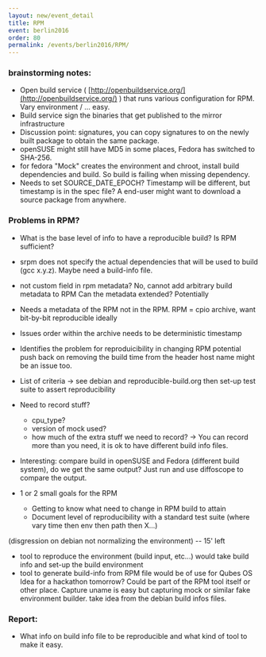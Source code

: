 ```yaml
---
layout: new/event_detail
title: RPM
event: berlin2016
order: 80
permalink: /events/berlin2016/RPM/
---
```


### brainstorming notes:
- Open build service ( [http://openbuildservice.org/](http://openbuildservice.org/) ) that runs various configuration for RPM. Vary environment / ... easy.
- Build service sign the binaries that get published to the mirror infrastructure
- Discussion point: signatures, you can copy signatures to on the newly built package to obtain the same package.
- openSUSE might still have MD5 in some places, Fedora has switched to SHA-256.
- for fedora "Mock" creates the environment and chroot, install build dependencies and build. So build is failing when missing dependency.
- Needs to set SOURCE_DATE_EPOCH? Timestamp will be different, but timestamp is in the spec file? A end-user might want to download a source package from anywhere.

### Problems in RPM?
* What is the base level of info to have a reproducible build? Is RPM sufficient?
* srpm does not specify the actual dependencies that will be used to build (gcc x.y.z). Maybe need a build-info file.
* not custom field in rpm metadata? No, cannot add arbitrary build metadata to RPM
  Can the metadata extended? Potentially
* Needs a metadata of the RPM not in the RPM.
    RPM = cpio archive, want bit-by-bit reproducible ideally
* Issues
    order within the archive needs to be deterministic
    timestamp
* Identifies the problem for reproduicibility in changing RPM
    potential push back on removing the build time from the header
    host name might be an issue too.
* List of criteria -> see debian and reproducible-build.org
  then set-up test suite to assert reproducibility

* Need to record stuff?
  - cpu_type?
  - version of mock used?
  - how much of the extra stuff we need to record?
      -> You can record more than you need, it is ok to have different build info files.
* Interesting: compare build in openSUSE and Fedora (different build system), do we get the same output?
  Just run and use diffoscope to compare the output.

* 1 or 2 small goals for the RPM
  - Getting to know what need to change in RPM build to attain
  - Document level of reproducibility with a standard test suite (where vary time then env then path then X...)

(disgression on debian not normalizing the environment) -- 15' left

* tool to reproduce the environment (build input, etc...)
  would take build info and set-up the build environment
* tool to generate build-info from RPM file
  would be of use for Qubes OS
  Idea for a hackathon tomorrow?
  Could be part of the RPM tool itself or other place.
  Capture uname is easy but capturing mock or similar fake environment builder.
  take idea from the debian build infos files.

### Report:
* What info on build info file to be reproducible and what kind of tool to make it easy.


